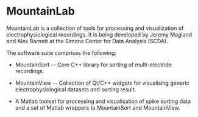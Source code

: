 # MountainLab
MountainLab is a collection of tools for processing and visualization of electrophysiological recordings. It is being developed by Jeremy Magland and Alex Barnett at the Simons Center for Data Analysis (SCDA).

The software suite comprises the following:

* MountainSort -- Core C++ library for sorting of multi-electride recordings.

* MountainView -- Collection of Qt/C++ widgets for visualising generic electrophysiological datasets and sorting result.

* A Matlab toolset for processing and visualisation of spike sorting data and a set of Matlab wrappers to MountainSort and MountainView.
